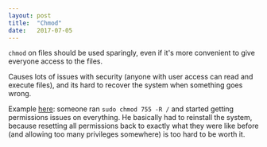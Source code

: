 ```yaml
---
layout: post
title:  "Chmod"
date:   2017-07-05
---
```


`chmod` on files should be used sparingly,
even if it's more convenient to give everyone access to the files.

Causes lots of issues with security 
(anyone with user access can read and execute files),
and its hard to recover the system when something goes wrong.

Example [here](https://askubuntu.com/questions/43621/what-if-i-accidentally-run-command-chmod-r-on-system-directories-etc):
someone ran `sudo chmod 755 -R /` and started getting permissions issues on everything.
He basically had to reinstall the system,
because resetting all permissions back to exactly what they were like before
(and allowing too many privileges somewhere) is too hard to be worth it.


